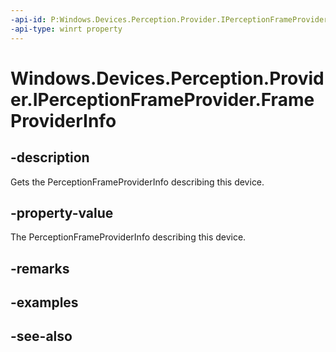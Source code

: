 ----api-id: P:Windows.Devices.Perception.Provider.IPerceptionFrameProvider.FrameProviderInfo
-api-type: winrt property
---<!-- Property syntaxpublic Windows.Devices.Perception.Provider.PerceptionFrameProviderInfo FrameProviderInfo { get; }--># Windows.Devices.Perception.Provider.IPerceptionFrameProvider.FrameProviderInfo## -descriptionGets the PerceptionFrameProviderInfo describing this device.## -property-valueThe PerceptionFrameProviderInfo describing this device.## -remarks## -examples## -see-also